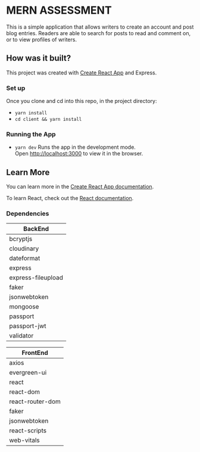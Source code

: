 # MERN ASSESSMENT 

This is a simple application that allows writers to create an account and post blog entries. Readers are able to search for posts to read and comment on, or to view profiles of writers.


## How was it built?

This project was created with [Create React App](https://github.com/facebook/create-react-app) and Express. 


### Set up
Once you clone and cd into this repo, in the project directory:

- `yarn install`
- `cd client && yarn install`

### Running the App 

- `yarn dev`
Runs the app in the development mode.\
Open [http://localhost:3000](http://localhost:3000) to view it in the browser.

## Learn More

You can learn more in the [Create React App documentation](https://facebook.github.io/create-react-app/docs/getting-started).

To learn React, check out the [React documentation](https://reactjs.org/).

### Dependencies

| BackEnd             |
| ------------------- |
| bcryptjs            | 
| cloudinary          | 
| dateformat          |
| express             |
| express-fileupload  |
| faker               |
| jsonwebtoken        |
| mongoose            |
| passport            |
| passport-jwt        |
| validator           |

| FrontEnd            |
| ------------------- |
| axios               | 
| evergreen-ui        | 
| react               |
| react-dom           |
| react-router-dom    |
| faker               |
| jsonwebtoken        |
| react-scripts       |
| web-vitals          |

 